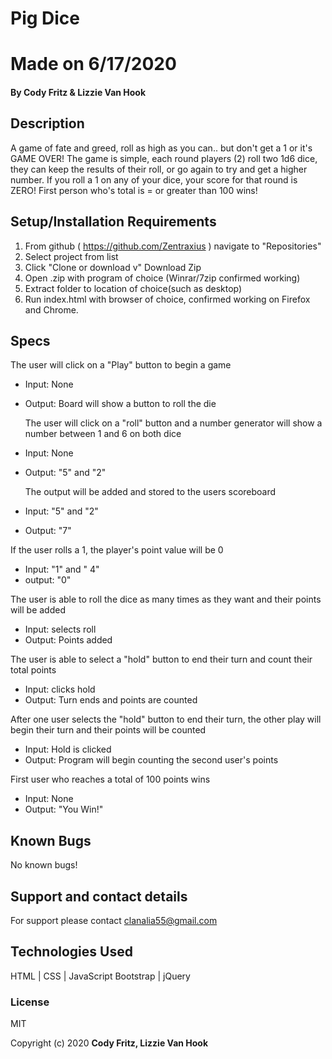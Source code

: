 # Pig Dice

# Made on 6/17/2020

#### By Cody Fritz & Lizzie Van Hook

## Description

A game of fate and greed, roll as high as you can.. but don't get a 1 or it's GAME OVER!
The game is simple, each round players (2) roll two 1d6 dice, they can keep the results of their roll, or go again to try and get a higher number.
If you roll a 1 on any of your dice, your score for that round is ZERO!
First person who's total is = or greater than 100 wins!

## Setup/Installation Requirements

1. From github ( https://github.com/Zentraxius ) navigate to "Repositories"
2. Select project from list
3. Click "Clone or download v" Download Zip
4. Open .zip with program of choice (Winrar/7zip confirmed working)
5. Extract folder to location of choice(such as desktop)
6. Run index.html with browser of choice, confirmed working on Firefox and Chrome.

## Specs

The user will click on a "Play" button to begin a game

- Input: None
- Output: Board will show a button to roll the die

  The user will click on a "roll" button and a number generator will show a number between 1 and 6 on both dice

- Input: None
- Output: "5" and "2"

  The output will be added and stored to the users scoreboard

- Input: "5" and "2"
- Output: "7"

If the user rolls a 1, the player's point value will be 0

- Input: "1" and " 4"
- output: "0"

The user is able to roll the dice as many times as they want and their points will be added

- Input: selects roll
- Output: Points added

The user is able to select a "hold" button to end their turn and count their total points

- Input: clicks hold
- Output: Turn ends and points are counted

After one user selects the "hold" button to end their turn, the other play will begin their turn and their points will be counted

- Input: Hold is clicked
- Output: Program will begin counting the second user's points

First user who reaches a total of 100 points wins

- Input: None
- Output: "You Win!"

## Known Bugs

No known bugs!

## Support and contact details

For support please contact clanalia55@gmail.com

## Technologies Used

HTML | CSS | JavaScript
Bootstrap | jQuery

### License

MIT

Copyright (c) 2020 **Cody Fritz, Lizzie Van Hook**
